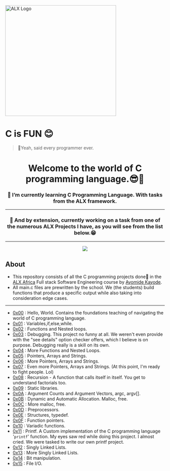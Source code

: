 <img src="https://assets.imaginablefutures.com/media/images/ALX_Logo.max-200x150.png" alt="ALX Logo" width="350">

# C is FUN 😊

>🥴Yeah, said every programmer ever.

# <div align="center">Welcome to the world of C programming language.😎🤗</div>
### <div align="center">🌱 I’m currently learning C Programming Language. With tasks from the ALX framework.</div>
---
### <div align="center">🔭 And by extension, currently working on a task from one of the numerous ALX Projects I have, as you will see from the list below.😁</div>
---
<p align="center">
  <img src="https://i.postimg.cc/rprHShJ1/C-compilation-process.gif" />
</p>

## About

- This repository consists of all the C programming projects done🥴 in the [ALX Africa](https://www.alxafrica.com/) Full stack Software Engineering course by [Ayomide Kayode](https://github.com/AyomideKayode).
- All main.c files are prewritten by the school. We (the students) build functions that produce a specific output while also taking into consideration edge cases.

---

- [0x00](./0x00-hello_world) : Hello, World. Contains the foundations teaching of navigating the world of C programming language.
- [0x01](./0x01-variables_if_else_while) : Variables,if,else,while.
- [0x02](./0x02-functions_nested_loops) : Functions and Nested loops.
- [0x03](./0x03-debugging) : Debugging. This project no funny at all. We weren't even provide with the "see details" option checker offers, which I believe is on purpose. Debugging really is a skill on its own.
- [0x04](./0x04-more_functions_nested_loops) : More Functions and Nested Loops.
- [0x05](./0x05-pointers_arrays_strings) : Pointers, Arrays and Strings.
- [0x06](./0x06-pointers_arrays_strings) : More Pointers, Arrays and Strings.
- [0x07](./0x07-pointers_arrays_strings) :  Even more Pointers, Arrays and Strings. (At this point, I'm ready to fight people. Lol)
- [0x08](./0x08-recursion) : Recursion - A function that calls itself in itself. You get to understand factorials too.
- [0x09](./0x09-static_libraries) : Static libraries.
- [0x0A](./0x0A-argc_argv) : Argument Counts and Argument Vectors, argc, argv[].
- [0x0B](./0x0B-malloc_free) : Dynamic and Automatic Allocation. Malloc, free.
- [0x0C](./0x0C-more_malloc_free) : More malloc, free.
- [0x0D](./0x0D-preprocessor) : Preprocessors.
- [0x0E](./0x0E-structures_typedef) : Structures, typedef.
- [0x0F](./0x0F-function_pointers) : Function pointers.
- [0x10](./0x10-variadic_functions) : Variadic functions.
- [0x11](https://github.com/AyomideKayode/printf) :  Printf. A Custom implementation of the C programming language '`printf`' function. My eyes saw red while doing this project. I almost cried. We were tasked to write our own printf project.
- [0x12](./0x12-singly_linked_lists) : Singly Linked Lists.
- [0x13](./0x13-more_singly_linked_lists) : More Singly Linked Lists.
- [0x14](./0x14-bit_manipulation) : Bit manipulation.
- [0x15](./0x15-file_io) : File I/O.

